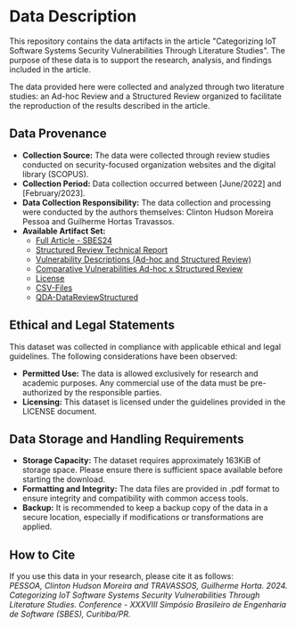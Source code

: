 # Data Description
This repository contains the data artifacts in the article "Categorizing IoT Software Systems Security Vulnerabilities Through Literature Studies". The purpose of these data is to support the research, analysis, and findings included in the article.

The data provided here were collected and analyzed through two literature studies: an Ad-hoc Review and a Structured Review organized to facilitate the reproduction of the results described in the article.

## Data Provenance
- **Collection Source:** The data were collected through review studies conducted on security-focused organization websites and the digital library (SCOPUS).
- **Collection Period:** Data collection occurred between [June/2022] and [February/2023].
- **Data Collection Responsibility:** The data collection and processing were conducted by the authors themselves: Clinton Hudson Moreira Pessoa and Guilherme Hortas Travassos.
- **Available Artifact Set:**
  - [Full Article - SBES24](https://github.com/BillHuds/Files-StudyVulnerabilitiy/blob/main/Full%20Article%20-%20SBES24.pdf)
  - [Structured Review Technical Report](https://github.com/BillHuds/Files-StudyVulnerabilitiy/blob/main/Structured%20Review%20Technical%20Report.pdf)
  - [Vulnerability Descriptions (Ad-hoc and Structured Review)](https://github.com/BillHuds/Files-StudyVulnerabilitiy/blob/main/Vulnerabilities%20Descriptions.pdf)
  - [Comparative Vulnerabilities Ad-hoc x Structured Review](https://github.com/BillHuds/Files-StudyVulnerabilitiy/blob/main/Comparative%20Vulnerabilities%20Ad-hoc%20Study%20x%20Structured%20Review.pdf)
  - [License](https://github.com/BillHuds/Files-StudyVulnerabilitiy/blob/main/LICENSE.md)
  - [CSV-Files](https://github.com/BillHuds/Files-StudyVulnerabilitiy/tree/main/CSV-files)
  - [QDA-DataReviewStructured](https://github.com/BillHuds/Files-StudyVulnerabilitiy/blob/main/QDA-DataReviewStructured.qdp)

## Ethical and Legal Statements
This dataset was collected in compliance with applicable ethical and legal guidelines. The following considerations have been observed:
- **Permitted Use:** The data is allowed exclusively for research and academic purposes. Any commercial use of the data must be pre-authorized by the responsible parties.
- **Licensing:** This dataset is licensed under the guidelines provided in the LICENSE document.

## Data Storage and Handling Requirements
- **Storage Capacity:** The dataset requires approximately 163KiB of storage space. Please ensure there is sufficient space available before starting the download.
- **Formatting and Integrity:** The data files are provided in .pdf format to ensure integrity and compatibility with common access tools.
- **Backup:** It is recommended to keep a backup copy of the data in a secure location, especially if modifications or transformations are applied.

## How to Cite
If you use this data in your research, please cite it as follows:    
_PESSOA, Clinton Hudson Moreira and TRAVASSOS, Guilherme Horta. 2024. Categorizing IoT Software Systems Security Vulnerabilities Through Literature Studies. Conference - XXXVIII Simpósio Brasileiro de Engenharia de Software (SBES), Curitiba/PR._
